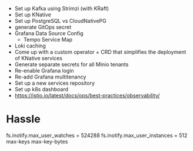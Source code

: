 - Set up Kafka using Strimzi (with KRaft)
- Set up KNative
- Set up PostgreSQL vs CloudNativePG
- generate GitOps secret
- Grafana Data Source Config
  - Tempo Service Map
- Loki caching
- Come up with a custom operator + CRD that simplifies the deployment of KNative services
- Generate separate secrets for all Minio tenants
- Re-enable Grafana login
- Re-add Grafana multitenancy
- Set up a new services repository
- Set up k8s dashboard
- https://istio.io/latest/docs/ops/best-practices/observability/

# Hassle

fs.inotify.max_user_watches = 524288
fs.inotify.max_user_instances = 512
max-keys
max-key-bytes

